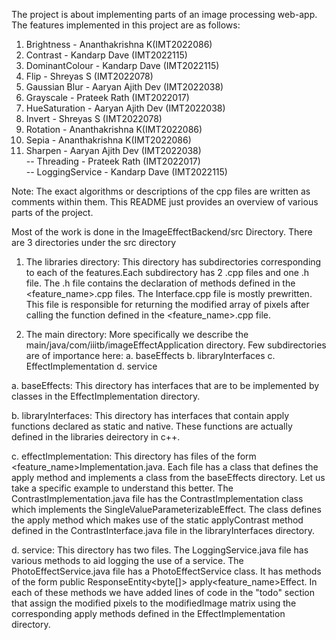 The project is about implementing parts of an image processing web-app.
The features implemented in this project are as follows:
1. Brightness - Ananthakrishna K(IMT2022086)
2. Contrast - Kandarp Dave (IMT2022115)
3. DominantColour - Kandarp Dave (IMT2022115)
4. Flip - Shreyas S (IMT2022078)
5. Gaussian Blur - Aaryan Ajith Dev (IMT2022038)
6. Grayscale - Prateek Rath (IMT2022017)
7. HueSaturation - Aaryan Ajith Dev (IMT2022038)
8. Invert - Shreyas S (IMT2022078)
9. Rotation - Ananthakrishna K(IMT2022086)
10. Sepia - Ananthakrishna K(IMT2022086)
11. Sharpen - Aaryan Ajith Dev (IMT2022038) <br />
-- Threading - Prateek Rath (IMT2022017) <br />
-- LoggingService - Kandarp Dave (IMT2022115)

Note: The exact algorithms or descriptions of the cpp files are written as comments within them. This README just provides an overview of various parts of the project.

Most of the work is done in the ImageEffectBackend/src Directory. 
There are 3 directories under the src directory

1. The libraries directory:
This directory has subdirectories corresponding to each of the features.Each subdirectory has 2 .cpp files and one .h file.
The .h file contains the declaration of methods defined in the <feature_name>.cpp files. The <name>Interface.cpp file is mostly prewritten.
This file is responsible for returning the modified array of pixels after calling the function defined in the <feature_name>.cpp file.


3. The main directory:
More specifically we describe the main/java/com/iiitb/imageEffectApplication directory. 
Few subdirectories are of importance here:
	a. baseEffects
	b. libraryInterfaces
	c. EffectImplementation
	d. service

a. baseEffects:
This directory has interfaces that are to be implemented by classes in the EffectImplementation directory.

b. libraryInterfaces:
This directory has interfaces that contain apply functions declared as static and native. These functions are actually defined in the libraries deirectory in c++.

c. effectImplementation:
This directory has files of the form <feature_name>Implementation.java. Each file has a class that defines the apply method and implements a class from the baseEffects directory.
Let us take a specific example to understand this better. The ContrastImplementation.java file has the ContrastImplementation class which implements the SingleValueParameterizableEffect. 
The class defines the apply method which makes use of the static applyContrast method defined in the ContrastInterface.java file in the libraryInterfaces directory.

d. service:
This directory has two files.
The LoggingService.java file has various methods to aid logging the use of a service.
The PhotoEffectService.java file has a PhotoEffectService class. It has methods of the form public ResponseEntity<byte[]> apply<feature_name>Effect. 
In each of these methods we have added lines of code in the "todo" section that assign the modified pixels to the modifiedImage matrix using the 
corresponding apply methods defined in the EffectImplementation directory.

